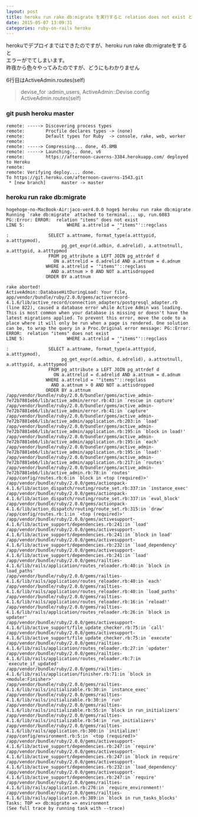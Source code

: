 ```yaml
---
layout: post
title: heroku run rake db:migrate を実行すると relation does not exist というエラー
date: 2015-05-07 13:09:31
categories: ruby-on-rails heroku
---
```

<!-- {% raw %} -->
<p>herokuでデプロイまではできたのですが、heroku run rake db:migrateをすると<br>
エラーがでてしまいます。<br>
昨夜から色々やってみたのですが、どうにもわかりません</p>

<p>6行目はActiveAdmin.routes(self)</p>

<blockquote>
  <p>devise_for :admin_users, ActiveAdmin::Devise.config<br>
    ActiveAdmin.routes(self)</p>
</blockquote>

<h3>git push heroku master</h3>

<pre class="lang-none prettyprint-override"><code>remote: -----&gt; Discovering process types
remote:        Procfile declares types -&gt; (none)
remote:        Default types for Ruby  -&gt; console, rake, web, worker
remote: 
remote: -----&gt; Compressing... done, 45.8MB
remote: -----&gt; Launching... done, v6
remote:        https://afternoon-caverns-3384.herokuapp.com/ deployed to Heroku
remote: 
remote: Verifying deploy.... done.
To https://git.heroku.com/afternoon-caverns-1543.git
 * [new branch]      master -&gt; master
</code></pre>

<h3>heroku run rake db:migrate</h3>

<pre class="lang-none prettyprint-override"><code>hogehoge-no-MacBook-Air:jaco-ver4.0.0 hoge$ heroku run rake db:migrate
Running `rake db:migrate` attached to terminal... up, run.6083
PG::Error: ERROR:  relation "items" does not exist
LINE 5:                WHERE a.attrelid = '"items"'::regclass
                                          ^
:               SELECT a.attname, format_type(a.atttypid, a.atttypmod),
                     pg_get_expr(d.adbin, d.adrelid), a.attnotnull, a.atttypid, a.atttypmod
                FROM pg_attribute a LEFT JOIN pg_attrdef d
                  ON a.attrelid = d.adrelid AND a.attnum = d.adnum
               WHERE a.attrelid = '"items"'::regclass
                 AND a.attnum &gt; 0 AND NOT a.attisdropped
               ORDER BY a.attnum

rake aborted!
ActiveAdmin::DatabaseHitDuringLoad: Your file, app/vendor/bundle/ruby/2.0.0/gems/activerecord-4.1.6/lib/active_record/connection_adapters/postgresql_adapter.rb (line 822), caused a database error while Active Admin was loading. This is most common when your database is missing or doesn't have the latest migrations applied. To prevent this error, move the code to a place where it will only be run when a page is rendered. One solution can be, to wrap the query in a Proc.Original error message: PG::Error: ERROR:  relation "items" does not exist
LINE 5:                WHERE a.attrelid = '"items"'::regclass
                                          ^
:               SELECT a.attname, format_type(a.atttypid, a.atttypmod),
                     pg_get_expr(d.adbin, d.adrelid), a.attnotnull, a.atttypid, a.atttypmod
                FROM pg_attribute a LEFT JOIN pg_attrdef d
                  ON a.attrelid = d.adrelid AND a.attnum = d.adnum
               WHERE a.attrelid = '"items"'::regclass
                 AND a.attnum &gt; 0 AND NOT a.attisdropped
               ORDER BY a.attnum
/app/vendor/bundle/ruby/2.0.0/bundler/gems/active_admin-7e72b7881eb6/lib/active_admin/error.rb:43:in `rescue in capture'
/app/vendor/bundle/ruby/2.0.0/bundler/gems/active_admin-7e72b7881eb6/lib/active_admin/error.rb:41:in `capture'
/app/vendor/bundle/ruby/2.0.0/bundler/gems/active_admin-7e72b7881eb6/lib/active_admin/application.rb:203:in `load'
/app/vendor/bundle/ruby/2.0.0/bundler/gems/active_admin-7e72b7881eb6/lib/active_admin/application.rb:195:in `block in load!'
/app/vendor/bundle/ruby/2.0.0/bundler/gems/active_admin-7e72b7881eb6/lib/active_admin/application.rb:195:in `each'
/app/vendor/bundle/ruby/2.0.0/bundler/gems/active_admin-7e72b7881eb6/lib/active_admin/application.rb:195:in `load!'
/app/vendor/bundle/ruby/2.0.0/bundler/gems/active_admin-7e72b7881eb6/lib/active_admin/application.rb:217:in `routes'
/app/vendor/bundle/ruby/2.0.0/bundler/gems/active_admin-7e72b7881eb6/lib/active_admin.rb:78:in `routes'
/app/config/routes.rb:6:in `block in &lt;top (required)&gt;'
/app/vendor/bundle/ruby/2.0.0/gems/actionpack-4.1.6/lib/action_dispatch/routing/route_set.rb:337:in `instance_exec'
/app/vendor/bundle/ruby/2.0.0/gems/actionpack-4.1.6/lib/action_dispatch/routing/route_set.rb:337:in `eval_block'
/app/vendor/bundle/ruby/2.0.0/gems/actionpack-4.1.6/lib/action_dispatch/routing/route_set.rb:315:in `draw'
/app/config/routes.rb:1:in `&lt;top (required)&gt;'
/app/vendor/bundle/ruby/2.0.0/gems/activesupport-4.1.6/lib/active_support/dependencies.rb:241:in `load'
/app/vendor/bundle/ruby/2.0.0/gems/activesupport-4.1.6/lib/active_support/dependencies.rb:241:in `block in load'
/app/vendor/bundle/ruby/2.0.0/gems/activesupport-4.1.6/lib/active_support/dependencies.rb:232:in `load_dependency'
/app/vendor/bundle/ruby/2.0.0/gems/activesupport-4.1.6/lib/active_support/dependencies.rb:241:in `load'
/app/vendor/bundle/ruby/2.0.0/gems/railties-4.1.6/lib/rails/application/routes_reloader.rb:40:in `block in load_paths'
/app/vendor/bundle/ruby/2.0.0/gems/railties-4.1.6/lib/rails/application/routes_reloader.rb:40:in `each'
/app/vendor/bundle/ruby/2.0.0/gems/railties-4.1.6/lib/rails/application/routes_reloader.rb:40:in `load_paths'
/app/vendor/bundle/ruby/2.0.0/gems/railties-4.1.6/lib/rails/application/routes_reloader.rb:16:in `reload!'
/app/vendor/bundle/ruby/2.0.0/gems/railties-4.1.6/lib/rails/application/routes_reloader.rb:26:in `block in updater'
/app/vendor/bundle/ruby/2.0.0/gems/activesupport-4.1.6/lib/active_support/file_update_checker.rb:75:in `call'
/app/vendor/bundle/ruby/2.0.0/gems/activesupport-4.1.6/lib/active_support/file_update_checker.rb:75:in `execute'
/app/vendor/bundle/ruby/2.0.0/gems/railties-4.1.6/lib/rails/application/routes_reloader.rb:27:in `updater'
/app/vendor/bundle/ruby/2.0.0/gems/railties-4.1.6/lib/rails/application/routes_reloader.rb:7:in `execute_if_updated'
/app/vendor/bundle/ruby/2.0.0/gems/railties-4.1.6/lib/rails/application/finisher.rb:71:in `block in &lt;module:Finisher&gt;'
/app/vendor/bundle/ruby/2.0.0/gems/railties-4.1.6/lib/rails/initializable.rb:30:in `instance_exec'
/app/vendor/bundle/ruby/2.0.0/gems/railties-4.1.6/lib/rails/initializable.rb:30:in `run'
/app/vendor/bundle/ruby/2.0.0/gems/railties-4.1.6/lib/rails/initializable.rb:55:in `block in run_initializers'
/app/vendor/bundle/ruby/2.0.0/gems/railties-4.1.6/lib/rails/initializable.rb:54:in `run_initializers'
/app/vendor/bundle/ruby/2.0.0/gems/railties-4.1.6/lib/rails/application.rb:300:in `initialize!'
/app/config/environment.rb:5:in `&lt;top (required)&gt;'
/app/vendor/bundle/ruby/2.0.0/gems/activesupport-4.1.6/lib/active_support/dependencies.rb:247:in `require'
/app/vendor/bundle/ruby/2.0.0/gems/activesupport-4.1.6/lib/active_support/dependencies.rb:247:in `block in require'
/app/vendor/bundle/ruby/2.0.0/gems/activesupport-4.1.6/lib/active_support/dependencies.rb:232:in `load_dependency'
/app/vendor/bundle/ruby/2.0.0/gems/activesupport-4.1.6/lib/active_support/dependencies.rb:247:in `require'
/app/vendor/bundle/ruby/2.0.0/gems/railties-4.1.6/lib/rails/application.rb:276:in `require_environment!'
/app/vendor/bundle/ruby/2.0.0/gems/railties-4.1.6/lib/rails/application.rb:389:in `block in run_tasks_blocks'
Tasks: TOP =&gt; db:migrate =&gt; environment
(See full trace by running task with --trace)
</code></pre>
<!-- {% endraw %} -->
